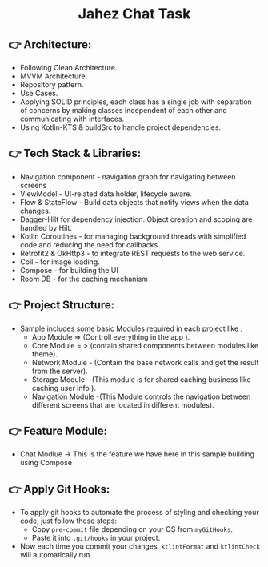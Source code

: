 <h1 align="center">
Jahez Chat Task
</h1>

:point_right: Architecture:
-----------------
- Following Clean Architecture.
- MVVM Architecture.
- Repository pattern.
- Use Cases.
- Applying SOLID principles, each class has a single job with separation of concerns by making classes independent
  of each other and communicating with interfaces.
- Using Kotlin-KTS & buildSrc to handle project dependencies.


:point_right: Tech Stack & Libraries:
-----------------
- Navigation component - navigation graph for navigating between screens
- ViewModel - UI-related data holder, lifecycle aware.
- Flow & StateFlow - Build data objects that notify views when the data changes.
- Dagger-Hilt for dependency injection. Object creation and scoping are handled by Hilt.
- Kotlin Coroutines - for managing background threads with simplified code and reducing the need for callbacks
- Retrofit2 & OkHttp3 - to integrate REST requests to the web service.
- Coil - for image loading.
- Compose - for building the UI
- Room DB - for the caching mechanism
  
:point_right: Project Structure:
-----------------
- Sample includes some basic Modules required in each project like :
  - App Module => (Controll everything in the app ).
  - Core Module = > (contain shared components between modules like theme).
  - Network Module - (Contain the base network calls and get the result from the server).
  - Storage Module - (This module is for shared caching business like caching user info ).
  - Navigation Module -(This Module controls the navigation between different screens that are located in different modules).

:point_right: Feature Module:
-----------------
- Chat Modlue -> This is the feature we have here in this sample building using Compose

:point_right: Apply Git Hooks:
-----------
- To apply git hooks to automate the process of styling and checking your code, just follow these steps:
  - Copy ```pre-commit``` file depending on your OS from ```myGitHooks```.
  - Paste it into ```.git/hooks``` in your project.
- Now each time you commit your changes, ```ktlintFormat``` and  ```ktlintCheck``` will automatically run


